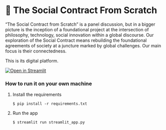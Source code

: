 # 🎈 The Social Contract From Scratch

“The Social Contract from Scratch” is a panel discussion, but in a bigger picture is the inception of a foundational project at the intersection of philosophy, technology, social innovation within a global discourse. Our exploration of the Social Contract means rebuilding the foundational agreements of society at a juncture marked by global challenges. Our main focus is their connectedness.

This is its digital platform.


[![Open in Streamlit](https://static.streamlit.io/badges/streamlit_badge_black_white.svg)](https://social-contract-from-scratch.streamlit.app/)

### How to run it on your own machine

1. Install the requirements

   ```
   $ pip install -r requirements.txt
   ```

2. Run the app

   ```
   $ streamlit run streamlit_app.py
   ```
